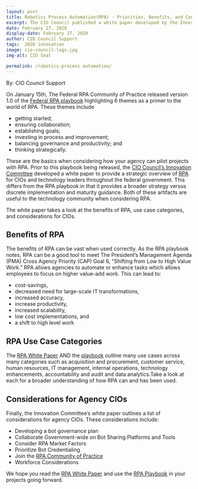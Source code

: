 ```yaml
---
layout: post
title: Robotics Process Automation(RPA) - Priorities, Benefits, and Considerations for CIOs
excerpt: The CIO Council published a white paper developed by the Innovation Committee. Read more to find recommendations resources associated with RPA. 
date: February 27, 2020
display-date: February 27, 2020
author: CIO Council Support
tags:  2020 innovation
image: cio-council-logo.jpg
img-alt: CIO Seal

permalink: /robotics-process-automation/
---
```


By: CIO Council Support

On January 15th, The Federal RPA Community of Practice released version 1.0 of the [Federal RPA playbook](https://digital.gov/communities/rpa/) highlighting 6 themes as a primer to the world of RPA. These themes include


 - getting started;
 - ensuring collaboration;
 - establishing goals;
 - investing in process and improvement;
 - balancing governance and productivity; and 
 - thinking strategically.

These are the basics when considering how your agency can pilot projects with RPA. Prior to this playbook being released, the [CIO Council’s Innovation Committee](https://www.cio.gov/about/members-and-leadership/innovation-committee/) developed a white paper to provide a strategic overview of <a href= "{{ site.baseurl }}/assets/resources/robotics-process-automation-whitepaper.pdf">RPA</a> for CIOs and technology leaders throughout the federal government. This differs from the RPA playbook in that it provides a broader strategy versus discrete implementation and maturity guidance. Both of these artifacts are useful to the technology community when considering RPA. 

The white paper takes a look at the benefits of RPA, use case categories, and considerations for CIOs. 

## Benefits of RPA ##

The benefits of RPA can be vast when used correctly. As the RPA playbook notes, RPA can be a good tool to meet The President’s Management Agenda (PMA) Cross Agency Priority (CAP) Goal 6, “Shifting from Low to High Value Work.” RPA allows agencies to automate or enhance tasks which allows employees to focus on higher value-add work. This can lead to:

 - cost-savings, 
 - decreased need for large-scale IT transformations, 
 - increased accuracy, 
 - increase productivity,
 - increased scalability, 
 - low cost implementations, and
 - a shift to high level work

## RPA Use Case Categories ##

The <a href= "{{ site.baseurl }}/assets/resources/robotics-process-automation-whitepaper.pdf">RPA White Paper</a> AND the [playbook](https://digital.gov/communities/rpa/) outline many use cases across many categories such as acquisition and procurement, customer service, human resources, IT management, internal operations, technology enhancements, accountability and audit and data analytics.Take a look at each for a broader understanding of how RPA can and has been used. 

## Considerations for Agency CIOs ##

Finally, the Innovation Committee’s white paper outlines a list of considerations for agency CIOs. These considerations include:

 - Developing a bot governance plan
 - Collaborate Government-wide on Bot Sharing Platforms and Tools
 - Consider RPA Market Factors
 - Prioritize Bot Credentialing
 - Join the [RPA Community of Practice](https://digital.gov/communities/rpa/)
 - Workforce Considerations

We hope you read the <a href= "{{ site.baseurl }}/assets/resources/robotics-process-automation-whitepaper.pdf">RPA White Paper</a> and use the [RPA Playbook](https://digital.gov/communities/rpa/) in your projects going forward. 

